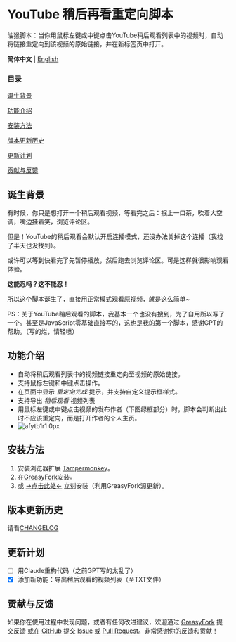 # YouTube 稍后再看重定向脚本

油猴脚本：当你用鼠标左键或中键点击YouTube稍后观看列表中的视频时，自动将链接重定向到该视频的原始链接，并在新标签页中打开。

**简体中文** | [English](https://github.com/JerryYang-30/YouTube-Watch-Later-Redirect/blob/main/README_en.md)

### 目录

[诞生背景](#诞生背景)

[功能介绍](#功能介绍)

[安装方法](#安装方法)

[版本更新历史](#版本更新历史)

[更新计划](#更新计划)

[贡献与反馈](#贡献与反馈)

## 诞生背景
有时候，你只是想打开一个稍后观看视频，等看完之后：抿上一口茶，吹着大空调，嘴边挂着笑，浏览评论区。

但是！YouTube的稍后观看会默认开启连播模式，还没办法关掉这个连播（我找了半天也没找到）。

或许可以等到快看完了先暂停播放，然后跑去浏览评论区。可是这样就很影响观看体验。

**这能忍吗？这不能忍！**

所以这个脚本诞生了，直接用正常模式观看原视频，就是这么简单~

PS：关于YouTube稍后观看的脚本，我基本一个也没有搜到，为了自用所以写了一个。甚至是JavaScript零基础直接写的，这也是我的第一个脚本，感谢GPT的帮助。（写的烂，请轻喷）

## 功能介绍

- 自动将稍后观看列表中的视频链接重定向至视频的原始链接。
- 支持鼠标左键和中键点击操作。
- 在页面中显示 *重定向完成* 提示，并支持自定义提示框样式。
- 支持导出 *稍后观看* 视频列表
- 用鼠标左键或中键点击视频的发布作者（下图绿框部分）时，脚本会判断出此时不应该重定向，而是打开作者的个人主页。
- ![afytb1r1 0px](https://github.com/user-attachments/assets/b73b4982-e866-4833-aafd-8f617795fe91)



## 安装方法

1. 安装浏览器扩展 [Tampermonkey](https://www.tampermonkey.net/)。
2. 在[GreasyFork](https://greasyfork.org/zh-CN/scripts/507417-youtube-%E7%A8%8D%E5%90%8E%E5%86%8D%E7%9C%8B%E9%87%8D%E5%AE%9A%E5%90%91)安装。
3. 或 [→点击此处←](https://github.com/JerryYang-30/YouTube-Watch-Later-Redirect/raw/main/YouTube-Watch-Later-Redirect.user.js) 立刻安装（利用GreasyFork源更新）。
   




## 版本更新历史

请看[CHANGELOG](https://github.com/JerryYang-30/YouTube-Watch-Later-Redirect/blob/main/CHANGELOG.md)

## 更新计划

- [ ] 用Claude重构代码（之前GPT写的太乱了）
- [x] 添加新功能：导出稍后观看的视频列表（至TXT文件）

## 贡献与反馈

如果你在使用过程中发现问题，或者有任何改进建议，欢迎通过 [GreasyFork](https://greasyfork.org/zh-CN/scripts/507417-youtube-%E7%A8%8D%E5%90%8E%E5%86%8D%E7%9C%8B%E9%87%8D%E5%AE%9A%E5%90%91/feedback) 提交反馈 或在 [GitHub](https://github.com/JerryYang-30/YouTube-Watch-Later-Redirect) 提交 [Issue](https://github.com/JerryYang-30/YouTube-Watch-Later-Redirect/issues) 或 [Pull Request](https://github.com/JerryYang-30/YouTube-Watch-Later-Redirect/pulls)。非常感谢你的反馈和贡献！

